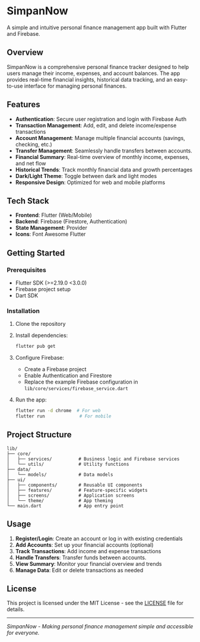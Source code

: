 # SimpanNow

A simple and intuitive personal finance management app built with Flutter and Firebase.

## Overview

SimpanNow is a comprehensive personal finance tracker designed to help users manage their income, expenses, and account balances. The app provides real-time financial insights, historical data tracking, and an easy-to-use interface for managing personal finances.

## Features

- **Authentication**: Secure user registration and login with Firebase Auth
- **Transaction Management**: Add, edit, and delete income/expense transactions
- **Account Management**: Manage multiple financial accounts (savings, checking, etc.)
- **Transfer Management**: Seamlessly handle transfers between accounts.
- **Financial Summary**: Real-time overview of monthly income, expenses, and net flow
- **Historical Trends**: Track monthly financial data and growth percentages
- **Dark/Light Theme**: Toggle between dark and light modes
- **Responsive Design**: Optimized for web and mobile platforms

## Tech Stack

- **Frontend**: Flutter (Web/Mobile)
- **Backend**: Firebase (Firestore, Authentication)
- **State Management**: Provider
- **Icons**: Font Awesome Flutter

## Getting Started

### Prerequisites

- Flutter SDK (>=2.19.0 <3.0.0)
- Firebase project setup
- Dart SDK

### Installation

1. Clone the repository
2. Install dependencies:
   ```bash
   flutter pub get
   ```
3. Configure Firebase:
   - Create a Firebase project
   - Enable Authentication and Firestore
   - Replace the example Firebase configuration in `lib/core/services/firebase_service.dart`

4. Run the app:
   ```bash
   flutter run -d chrome  # For web
   flutter run             # For mobile
   ```

## Project Structure

```
lib/
├── core/
│   ├── services/          # Business logic and Firebase services
│   └── utils/             # Utility functions
├── data/
│   └── models/            # Data models
├── ui/
│   ├── components/        # Reusable UI components
│   ├── features/          # Feature-specific widgets
│   ├── screens/           # Application screens
│   └── theme/             # App theming
└── main.dart              # App entry point
```

## Usage

1. **Register/Login**: Create an account or log in with existing credentials
2. **Add Accounts**: Set up your financial accounts (optional)
3. **Track Transactions**: Add income and expense transactions
4. **Handle Transfers**: Transfer funds between accounts.
5. **View Summary**: Monitor your financial overview and trends
6. **Manage Data**: Edit or delete transactions as needed

## License

This project is licensed under the MIT License - see the [LICENSE](LICENSE) file for details.

---

*SimpanNow - Making personal finance management simple and accessible for everyone.*